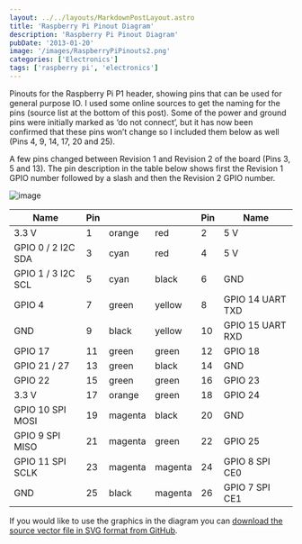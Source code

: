 ```yaml
---
layout: ../../layouts/MarkdownPostLayout.astro
title: 'Raspberry Pi Pinout Diagram'
description: 'Raspberry Pi Pinout Diagram'
pubDate: '2013-01-20'
image: '/images/RaspberryPiPinouts2.png'
categories: ['Electronics']
tags: ['raspberry pi', 'electronics']
---
```


Pinouts for the Raspberry Pi P1 header, showing pins that can be used
for general purpose IO. I used some online sources to get the naming for
the pins (source list at the bottom of this post). Some of the power and
ground pins were initially marked as ‘do not connect’, but it has now
been confirmed that these pins won’t change so I included them below as
well (Pins 4, 9, 14, 17, 20 and 25).

A few pins changed between Revision 1 and Revision 2 of the board (Pins
3, 5 and 13). The pin description in the table below shows first the
Revision 1 GPIO number followed by a slash and then the Revision 2 GPIO
number.

![image](/images/RaspberryPiPinouts2.png)

| Name               | Pin |         |         | Pin | Name             |
|--------------------|-----|---------|---------|-----|------------------|
| 3.3 V              | 1   | orange  | red     | 2   | 5 V              |
| GPIO 0 / 2 I2C SDA | 3   | cyan    | red     | 4   | 5 V              |
| GPIO 1 / 3 I2C SCL | 5   | cyan    | black   | 6   | GND              |
| GPIO 4             | 7   | green   | yellow  | 8   | GPIO 14 UART TXD |
| GND                | 9   | black   | yellow  | 10  | GPIO 15 UART RXD |
| GPIO 17            | 11  | green   | green   | 12  | GPIO 18          |
| GPIO 21 / 27       | 13  | green   | black   | 14  | GND              |
| GPIO 22            | 15  | green   | green   | 16  | GPIO 23          |
| 3.3 V              | 17  | orange  | green   | 18  | GPIO 24          |
| GPIO 10 SPI MOSI   | 19  | magenta | black   | 20  | GND              |
| GPIO 9 SPI MISO    | 21  | magenta | green   | 22  | GPIO 25          |
| GPIO 11 SPI SCLK   | 23  | magenta | magenta | 24  | GPIO 8 SPI CE0   |
| GND                | 25  | black   | magenta | 26  | GPIO 7 SPI CE1   |

If you would like to use the graphics in the diagram you can [download
the source vector file in SVG format from
GitHub](https://github.com/andremiller/rpi-pinout-diagram).
